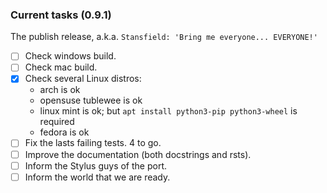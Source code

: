### Current tasks (0.9.1)

The publish release, a.k.a. `Stansfield: 'Bring me everyone... EVERYONE!'`

 - [ ] Check windows build.
 - [ ] Check mac build.
 - [x] Check several Linux distros:
   - arch is ok
   - opensuse tublewee is ok
   - linux mint is ok; but `apt install python3-pip python3-wheel` is required
   - fedora is ok
 - [ ] Fix the lasts failing tests.  4 to go.
 - [ ] Improve the documentation (both docstrings and rsts).
 - [ ] Inform the Stylus guys of the port.
 - [ ] Inform the world that we are ready.
